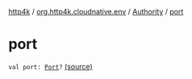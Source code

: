 [http4k](../../index.md) / [org.http4k.cloudnative.env](../index.md) / [Authority](index.md) / [port](./port.md)

# port

`val port: `[`Port`](../-port/index.md)`?` [(source)](https://github.com/http4k/http4k/blob/master/http4k-cloudnative/src/main/kotlin/org/http4k/cloudnative/env/domain.kt#L17)